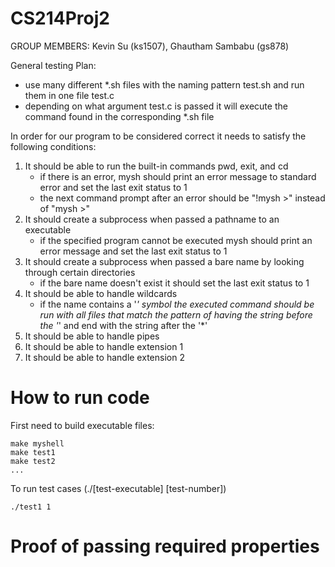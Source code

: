 # CS214Proj2

GROUP MEMBERS: Kevin Su (ks1507), Ghautham Sambabu (gs878)


General testing Plan:

- use many different *.sh files with the naming pattern test<x>.sh and run them in one file test.c
- depending on what argument test.c is passed it will execute the command found in the corresponding *.sh file

In order for our program to be considered correct it needs to satisfy the following conditions:

1. It should be able to run the built-in commands pwd, exit, and cd 
    - if there is an error, mysh should print an error message to standard error and set the last exit status to 1
    - the next command prompt after an error should be "!mysh >" instead of "mysh >"
2. It should create a subprocess when passed a pathname to an executable
    - if the specified program cannot be executed mysh should print an error message and set the last exit status to 1
3. It should create a subprocess when passed a bare name by looking through certain directories
    - if the bare name doesn't exist it should set the last exit status to 1
4. It should be able to handle wildcards
    - if the name contains a '*' symbol the executed command should be run with all files that match the pattern of having the string before the '*' and end with the string after the '*'
5. It should be able to handle pipes
6. It should be able to handle extension 1
7. It should be able to handle extension 2

# How to run code

First need to build executable files:

```
make myshell
make test1
make test2
...
```

To run test cases (./[test-executable] [test-number])

```
./test1 1
```

# Proof of passing required properties
